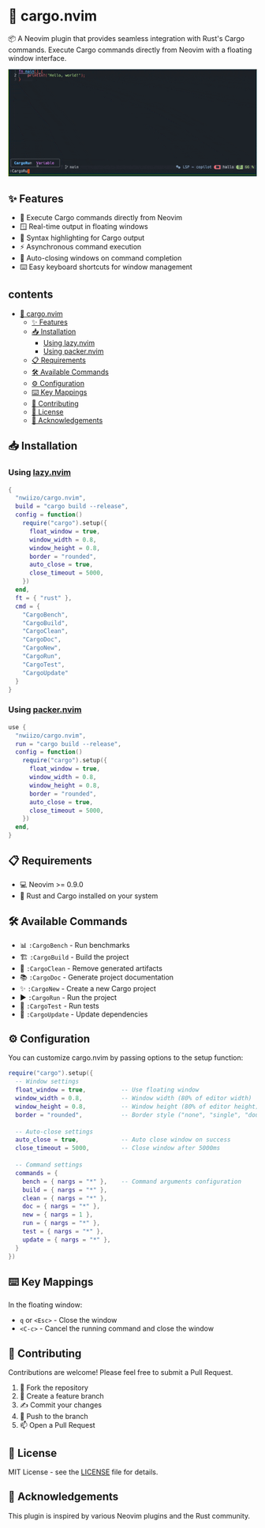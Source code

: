 # 🚀 cargo.nvim

📦 A Neovim plugin that provides seamless integration with Rust's Cargo commands. Execute Cargo commands directly from Neovim with a floating window interface.

![cargo.nvim demo](.github/cargo.nvim.gif)

## ✨ Features

- 🔧 Execute Cargo commands directly from Neovim
- 🪟 Real-time output in floating windows
- 🎨 Syntax highlighting for Cargo output
- ⚡ Asynchronous command execution
- 🔄 Auto-closing windows on command completion
- ⌨️ Easy keyboard shortcuts for window management

## contents

- [🚀 cargo.nvim](#-cargonvim)
  - [✨ Features](#-features)
  - [📥 Installation](#-installation)
    - [Using lazy.nvim](#using-lazynvim)
    - [Using packer.nvim](#using-packernvim)
  - [📋 Requirements](#-requirements)
  - [🛠️ Available Commands](#️-available-commands)
  - [⚙️ Configuration](#️-configuration)
  - [⌨️ Key Mappings](#️-key-mappings)
  - [👥 Contributing](#-contributing)
  - [📜 License](#-license)
  - [💝 Acknowledgements](#-acknowledgements)

## 📥 Installation

### Using [lazy.nvim](https://github.com/folke/lazy.nvim)

```lua
{
  "nwiizo/cargo.nvim",
  build = "cargo build --release",
  config = function()
    require("cargo").setup({
      float_window = true,
      window_width = 0.8,
      window_height = 0.8,
      border = "rounded",
      auto_close = true,
      close_timeout = 5000,
    })
  end,
  ft = { "rust" },
  cmd = {
    "CargoBench",
    "CargoBuild", 
    "CargoClean",
    "CargoDoc",
    "CargoNew",
    "CargoRun",
    "CargoTest",
    "CargoUpdate"
  }
}
```

### Using [packer.nvim](https://github.com/wbthomason/packer.nvim)

```lua
use {
  "nwiizo/cargo.nvim",
  run = "cargo build --release",
  config = function()
    require("cargo").setup({
      float_window = true,
      window_width = 0.8,
      window_height = 0.8,
      border = "rounded",
      auto_close = true,
      close_timeout = 5000,
    })
  end,
}
```

## 📋 Requirements

- 💻 Neovim >= 0.9.0
- 🦀 Rust and Cargo installed on your system

## 🛠️ Available Commands

- 📊 `:CargoBench` - Run benchmarks
- 🏗️ `:CargoBuild` - Build the project
- 🧹 `:CargoClean` - Remove generated artifacts 
- 📚 `:CargoDoc` - Generate project documentation
- ✨ `:CargoNew` - Create a new Cargo project
- ▶️ `:CargoRun` - Run the project
- 🧪 `:CargoTest` - Run tests
- 🔄 `:CargoUpdate` - Update dependencies

## ⚙️ Configuration

You can customize cargo.nvim by passing options to the setup function:

```lua
require("cargo").setup({
  -- Window settings
  float_window = true,          -- Use floating window
  window_width = 0.8,           -- Window width (80% of editor width)
  window_height = 0.8,          -- Window height (80% of editor height)
  border = "rounded",           -- Border style ("none", "single", "double", "rounded")
  
  -- Auto-close settings
  auto_close = true,            -- Auto close window on success
  close_timeout = 5000,         -- Close window after 5000ms
  
  -- Command settings 
  commands = {
    bench = { nargs = "*" },    -- Command arguments configuration
    build = { nargs = "*" },
    clean = { nargs = "*" },
    doc = { nargs = "*" },
    new = { nargs = 1 },
    run = { nargs = "*" },
    test = { nargs = "*" },
    update = { nargs = "*" },
  }
})
```

## ⌨️ Key Mappings

In the floating window:
- `q` or `<Esc>` - Close the window
- `<C-c>` - Cancel the running command and close the window

## 👥 Contributing

Contributions are welcome! Please feel free to submit a Pull Request.

1. 🍴 Fork the repository
2. 🌿 Create a feature branch
3. ✍️ Commit your changes
4. 🚀 Push to the branch
5. 📫 Open a Pull Request

## 📜 License

MIT License - see the [LICENSE](LICENSE) file for details.

## 💝 Acknowledgements

This plugin is inspired by various Neovim plugins and the Rust community.
